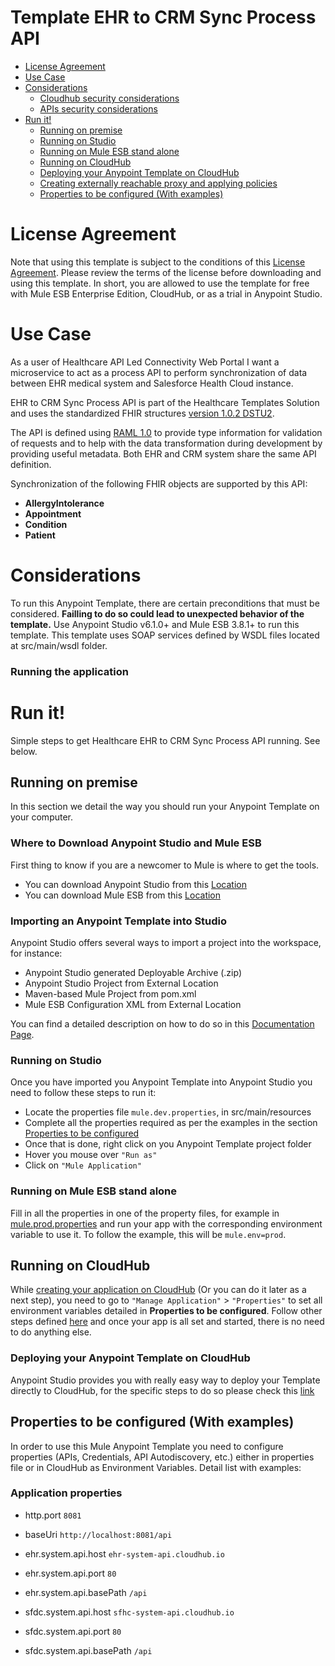 # Template EHR to CRM Sync Process API

+ [License Agreement](#licenseagreement)
+ [Use Case](#usecase)
+ [Considerations](#considerations)
	* [Cloudhub security considerations](#cloudhubsecurityconsiderations)
	* [APIs security considerations](#apissecurityconsiderations)
+ [Run it!](#runit)
	* [Running on premise](#runonopremise)
	* [Running on Studio](#runonstudio)
	* [Running on Mule ESB stand alone](#runonmuleesbstandalone)
	* [Running on CloudHub](#runoncloudhub)
	* [Deploying your Anypoint Template on CloudHub](#deployingyouranypointtemplateoncloudhub)
	* [Creating externally reachable proxy and applying policies](#proxy)
	* [Properties to be configured (With examples)](#propertiestobeconfigured)

# License Agreement <a name="licenseagreement"/>
Note that using this template is subject to the conditions of this [License Agreement](AnypointTemplateLicense.pdf).
Please review the terms of the license before downloading and using this template. In short, you are allowed to use the template for free with Mule ESB Enterprise Edition, CloudHub, or as a trial in Anypoint Studio.

# Use Case <a name="usecase"/>

As a user of Healthcare API Led Connectivity Web Portal I want a microservice to act as a process API to perform synchronization of data between EHR medical system and Salesforce Health Cloud instance.

EHR to CRM Sync Process API is part of the Healthcare Templates Solution and uses the standardized FHIR structures [version 1.0.2 DSTU2](https://www.hl7.org/FHIR/DSTU2/index.html).

The API is defined using [RAML 1.0](http://raml.org/) to provide type information for validation of requests and to help with the data transformation during development by providing useful metadata.
Both EHR and CRM system share the same API definition.

Synchronization of the following FHIR objects are supported by this API:

 + **AllergyIntolerance**
 + **Appointment**
 + **Condition**
 + **Patient**

# Considerations <a name="considerations"/>

To run this Anypoint Template, there are certain preconditions that must be considered. **Failling to do so could lead to unexpected behavior of the template.**
Use Anypoint Studio v6.1.0+ and Mule ESB 3.8.1+ to run this template.
This template uses SOAP services defined by WSDL files located at src/main/wsdl folder.


### Running the application


# Run it! <a name="runit"/>
Simple steps to get Healthcare EHR to CRM Sync Process API running.
See below.

## Running on premise <a name="runonopremise"/>
In this section we detail the way you should run your Anypoint Template on your computer.


### Where to Download Anypoint Studio and Mule ESB
First thing to know if you are a newcomer to Mule is where to get the tools.

+ You can download Anypoint Studio from this [Location](http://www.mulesoft.com/platform/studio)
+ You can download Mule ESB from this [Location](http://www.mulesoft.com/platform/soa/mule-esb-open-source-esb)

### Importing an Anypoint Template into Studio
Anypoint Studio offers several ways to import a project into the workspace, for instance: 

+ Anypoint Studio generated Deployable Archive (.zip)
+ Anypoint Studio Project from External Location
+ Maven-based Mule Project from pom.xml
+ Mule ESB Configuration XML from External Location

You can find a detailed description on how to do so in this [Documentation Page](https://docs.mulesoft.com/anypoint-studio/v/6/importing-and-exporting-in-studio).

### Running on Studio <a name="runonstudio"/>
Once you have imported you Anypoint Template into Anypoint Studio you need to follow these steps to run it:

+ Locate the properties file `mule.dev.properties`, in src/main/resources
+ Complete all the properties required as per the examples in the section [Properties to be configured](#propertiestobeconfigured)
+ Once that is done, right click on you Anypoint Template project folder 
+ Hover you mouse over `"Run as"`
+ Click on  `"Mule Application"`

### Running on Mule ESB stand alone <a name="runonmuleesbstandalone"/>
Fill in all the properties in one of the property files, for example in [mule.prod.properties](../master/src/main/resources/mule.prod.properties) and run your app with the corresponding environment variable to use it. To follow the example, this will be `mule.env=prod`.

## Running on CloudHub <a name="runoncloudhub"/>
While [creating your application on CloudHub](https://docs.mulesoft.com/runtime-manager/hello-world-on-cloudhub) (Or you can do it later as a next step), you need to go to `"Manage Application"` > `"Properties"` to set all environment variables detailed in **Properties to be configured**.
Follow other steps defined [here](#runonpremise) and once your app is all set and started, there is no need to do anything else.

### Deploying your Anypoint Template on CloudHub <a name="deployingyouranypointtemplateoncloudhub"/>
Anypoint Studio provides you with really easy way to deploy your Template directly to CloudHub, for the specific steps to do so please check this [link](https://docs.mulesoft.com/mule-fundamentals/v/3.8/deploying-mule-applications#deploy-to-the-anypoint-platform)

## Properties to be configured (With examples) <a name="propertiestobeconfigured"/>
In order to use this Mule Anypoint Template you need to configure properties (APIs, Credentials, API Autodiscovery, etc.) either in properties file or in CloudHub as Environment Variables. Detail list with examples:
### Application properties
+ http.port `8081`

+ baseUri `http://localhost:8081/api`

+ ehr.system.api.host `ehr-system-api.cloudhub.io`
+ ehr.system.api.port `80`
+ ehr.system.api.basePath `/api`

+ sfdc.system.api.host `sfhc-system-api.cloudhub.io`
+ sfdc.system.api.port `80`
+ sfdc.system.api.basePath `/api`